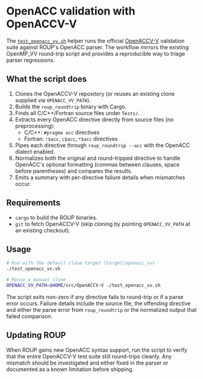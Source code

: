 # OpenACC validation with OpenACCV-V

The [`test_openacc_vv.sh`](../test_openacc_vv.sh) helper runs the official
[OpenACCV-V](https://github.com/OpenACCUserGroup/OpenACCV-V) validation suite
against ROUP's OpenACC parser. The workflow mirrors the existing OpenMP_VV
round-trip script and provides a reproducible way to triage parser regressions.

## What the script does

1. Clones the OpenACCV-V repository (or reuses an existing clone supplied via
   `OPENACC_VV_PATH`).
2. Builds the `roup_roundtrip` binary with Cargo.
3. Finds all C/C++/Fortran source files under `Tests/`.
4. Extracts every OpenACC directive directly from source files (no preprocessing):
   - C/C++: `#pragma acc` directives
   - Fortran: `!$acc`, `c$acc`, `*$acc` directives
5. Pipes each directive through `roup_roundtrip --acc` with the OpenACC dialect
   enabled.
6. Normalizes both the original and round-tripped directive to handle OpenACC's
   optional formatting (commas between clauses, space before parentheses) and
   compares the results.
7. Emits a summary with per-directive failure details when
   mismatches occur.

## Requirements

* `cargo` to build the ROUP binaries.
* `git` to fetch OpenACCV-V (skip cloning by pointing `OPENACC_VV_PATH` at an
  existing checkout).

## Usage

```bash
# Run with the default clone target (target/openacc_vv)
./test_openacc_vv.sh

# Reuse a manual clone
OPENACC_VV_PATH=$HOME/src/OpenACCV-V ./test_openacc_vv.sh
```

The script exits non-zero if any directive fails to round-trip or if a parse
error occurs. Failure details include the source file, the offending directive
and either the parse error from `roup_roundtrip` or the normalized output that
failed comparison.

## Updating ROUP

When ROUP gains new OpenACC syntax support, run the script to verify that the
entire OpenACCV-V test suite still round-trips cleanly. Any mismatch should be
investigated and either fixed in the parser or documented as a known
limitation before shipping.
